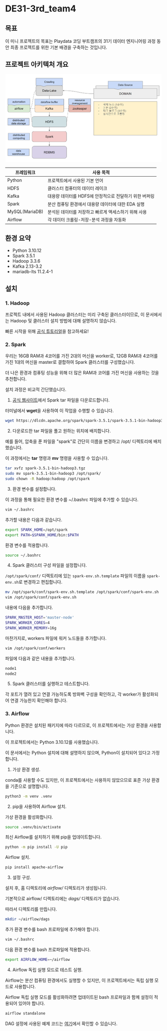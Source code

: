 # DE31-3rd_team4

## 목표
이 미니 프로젝트의 목표는 Playdata 코딩 부트캠프의 31기 데이터 엔지니어링 과정 동안 최종 프로젝트를 위한 기본 배경을 구축하는 것입니다.

## 프로젝트 아키텍처 개요
![image](./attachments/overall.png)

|프레임워크|사용 목적|
|---|---|
|Python|프로젝트에서 사용된 기본 언어|
|HDFS|클러스터 컴퓨터의 데이터 레이크|
|Kafka|대용량 데이터를 HDFS에 안정적으로 전달하기 위한 버퍼링|
|Spark|분산 컴퓨팅 환경에서 대용량 데이터에 대한 EDA 실행|
|MySQL(MariaDB)|분석된 데이터를 저장하고 빠르게 액세스하기 위해 사용|
|Airflow|각 데이터 크롤링-저장-분석 과정을 자동화|

## 환경 요약
- Python 3.10.12
- Spark 3.5.1
- Hadoop 3.3.6
- Kafka 2.13-3.2
- mariadb-lts 11.2.4-1

## 설치
### 1. Hadoop
프로젝트 내에서 사용된 Hadoop 클러스터는 미리 구축된 클러스터이므로, 이 문서에서는 Hadoop 및 클러스터 설치 방법에 대해 설명하지 않습니다.

빠른 시작을 위해 [공식 튜토리얼](https://hadoop.apache.org/docs/stable/hadoop-project-dist/hadoop-common/SingleCluster.html)을 참고하세요!

### 2. Spark
우리는 16GB RAM과 4코어를 가진 2대의 머신을 worker로, 12GB RAM과 4코어를 가진 1대의 머신을 master로 결합하여 Spark 클러스터를 구성했습니다. 

더 나은 환경과 컴퓨팅 성능을 위해 더 많은 RAM과 코어를 가진 머신을 사용하는 것을 추천합니다.

설치 과정은 비교적 간단했습니다.
1) [공식 웹사이트](https://dlcdn.apache.org/spark/spark-3.5.1/spark-3.5.1-bin-hadoop3.tgz)에서 Spark tar 파일을 다운로드합니다.

터미널에서 **wget**을 사용하여 이 작업을 수행할 수 있습니다.

```bash
wget https://dlcdn.apache.org/spark/spark-3.5.1/spark-3.5.1-bin-hadoop3.tgz
```
2) 다운로드한 tar 파일을 풀고 원하는 위치에 배치합니다.

예를 들어, 압축을 푼 파일을 "spark"로 간단히 이름을 변경하고 /opt/ 디렉토리에 배치했습니다.

이 과정에서는 **tar** 명령과 **mv** 명령을 사용할 수 있습니다.

```bash
tar xvfz spark-3.5.1-bin-hadoop3.tgz
sudo mv spark-3.5.1-bin-hadoop3 /opt/spark/
sudo chown -R hadoop:hadoop /opt/spark
```

3) 환경 변수를 설정합니다.

이 과정을 통해 필요한 환경 변수를 ~/.bashrc 파일에 추가할 수 있습니다.

```bash
vim ~/.bashrc
```

추가할 내용은 다음과 같습니다.

```bash
export SPARK_HOME=/opt/spark
export PATH=$SPARK_HOME/bin:$PATH
```

환경 변수를 적용합니다.

```bash
source ~/.bashrc
```

4) Spark 클러스터 구성 파일을 설정합니다.

`/opt/spark/conf/` 디렉토리에 있는 `spark-env.sh.template` 파일의 이름을 `spark-env.sh`로 변경하고 편집합니다.

```bash
mv /opt/spark/conf/spark-env.sh.template /opt/spark/conf/spark-env.sh
vim /opt/spark/conf/spark-env.sh
```

내용에 다음을 추가합니다.

```bash
SPARK_MASTER_HOST='master-node'
SPARK_WORKER_CORES=4
SPARK_WORKER_MEMORY=16g
```

마찬가지로, workers 파일에 워커 노드들을 추가합니다.

```bash
vim /opt/spark/conf/workers
```

파일에 다음과 같은 내용을 추가합니다.

```sh
node1
node2
```

5) Spark 클러스터를 실행하고 테스트합니다.

각 포트가 열려 있고 연결 가능하도록 방화벽 구성을 확인하고, 각 worker가 활성화되어 연결 가능한지 확인해야 합니다.

### 3. Airflow

Python 환경은 설치된 패키지에 따라 다르므로, 이 프로젝트에서는 가상 환경을 사용합니다.

이 프로젝트에서는 Python 3.10.12를 사용했습니다.

이 문서에서는 Python 설치에 대해 설명하지 않으며, Python이 설치되어 있다고 가정합니다.

1) 가상 환경 생성.

conda를 사용할 수도 있지만, 이 프로젝트에서는 사용하지 않았으므로 표준 가상 환경을 기준으로 설명합니다.

```bash
python3 -m venv .venv
```

2) pip을 사용하여 Airflow 설치.

가상 환경을 활성화합니다.

```bash
source .venv/bin/activate
```

최신 Airflow를 설치하기 위해 pip을 업데이트합니다.

```bash
python -m pip install -U pip
```

Airflow 설치.

```bash
pip install apache-airflow
```

3) 설정 구성.

설치 후, 홈 디렉토리에 *airflow/* 디렉토리가 생성됩니다.

기본적으로 airflow/ 디렉토리에는 *dags/* 디렉토리가 없습니다.

따라서 디렉토리를 만듭니다.

```bash
mkdir ~/airflow/dags
```

추가 환경 변수를 bash 프로파일에 추가해야 합니다.

```bash
vim ~/.bashrc
```

다음 환경 변수를 bash 프로파일에 적용합니다.

```bash
export AIRFLOW_HOME=~/airflow
```

4) Airflow 독립 실행 모드로 테스트 실행.

Airflow는 분산 컴퓨팅 환경에서도 실행할 수 있지만, 이 프로젝트에서는 독립 실행 모드로 사용합니다.

Airflow 독립 실행 모드를 활성화하려면 업데이트된 bash 프로파일과 함께 설정이 적용되어 있어야 합니다.

```bash
airflow standalone
```

DAG 설정에 사용된 예제 코드는 [여기](./airflow_sample/dag_example.py)에서 확인할 수 있습니다.
